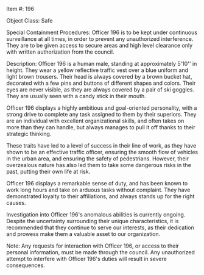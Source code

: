 Item #: 196

Object Class: Safe

Special Containment Procedures: Officer 196 is to be kept under continuous surveillance at all times, in order to prevent any unauthorized interference. They are to be given access to secure areas and high level clearance only with written authorization from the council.

Description: Officer 196 is a human male, standing at approximately 5'10'' in height. They wear a yellow reflective traffic vest over a blue uniform and light brown trousers. Their head is always covered by a brown bucket hat, decorated with a few pins and buttons of different shapes and colors. Their eyes are never visible, as they are always covered by a pair of ski goggles. They are usually seen with a candy stick in their mouth.

Officer 196 displays a highly ambitious and goal-oriented personality, with a strong drive to complete any task assigned to them by their superiors. They are an individual with excellent organizational skills, and often takes on more than they can handle, but always manages to pull it off thanks to their strategic thinking.

These traits have led to a level of success in their line of work, as they have shown to be an effective traffic officer, ensuring the smooth flow of vehicles in the urban area, and ensuring the safety of pedestrians. However, their overzealous nature has also led them to take some dangerous risks in the past, putting their own life at risk.

Officer 196 displays a remarkable sense of duty, and has been known to work long hours and take on arduous tasks without complaint. They have demonstrated loyalty to their affiliations, and always stands up for the right causes.

Investigation into Officer 196's anomalous abilities is currently ongoing. Despite the uncertainty surrounding their unique characteristics, it is recommended that they continue to serve our interests, as their dedication and prowess make them a valuable asset to our organization.

Note: Any requests for interaction with Officer 196, or access to their personal information, must be made through the council. Any unauthorized attempt to interfere with Officer 196's duties will result in severe consequences.